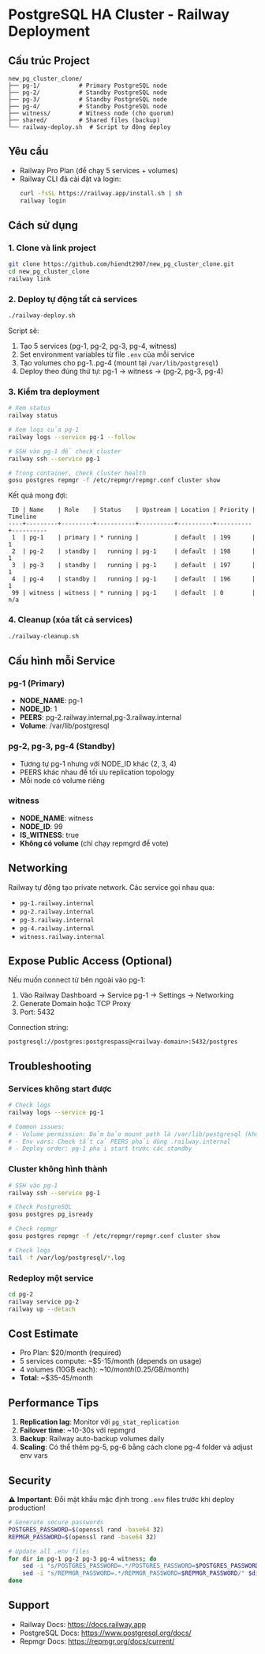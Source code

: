 # PostgreSQL HA Cluster - Railway Deployment

## Cấu trúc Project

```
new_pg_cluster_clone/
├── pg-1/           # Primary PostgreSQL node
├── pg-2/           # Standby PostgreSQL node
├── pg-3/           # Standby PostgreSQL node
├── pg-4/           # Standby PostgreSQL node
├── witness/        # Witness node (cho quorum)
├── shared/         # Shared files (backup)
└── railway-deploy.sh  # Script tự động deploy
```

## Yêu cầu

- Railway Pro Plan (để chạy 5 services + volumes)
- Railway CLI đã cài đặt và login:
  ```bash
  curl -fsSL https://railway.app/install.sh | sh
  railway login
  ```

## Cách sử dụng

### 1. Clone và link project

```bash
git clone https://github.com/hiendt2907/new_pg_cluster_clone.git
cd new_pg_cluster_clone
railway link
```

### 2. Deploy tự động tất cả services

```bash
./railway-deploy.sh
```

Script sẽ:
1. Tạo 5 services (pg-1, pg-2, pg-3, pg-4, witness)
2. Set environment variables từ file `.env` của mỗi service
3. Tạo volumes cho pg-1..pg-4 (mount tại `/var/lib/postgresql`)
4. Deploy theo đúng thứ tự: pg-1 → witness → (pg-2, pg-3, pg-4)

### 3. Kiểm tra deployment

```bash
# Xem status
railway status

# Xem logs của pg-1
railway logs --service pg-1 --follow

# SSH vào pg-1 để check cluster
railway ssh --service pg-1

# Trong container, check cluster health
gosu postgres repmgr -f /etc/repmgr/repmgr.conf cluster show
```

Kết quả mong đợi:
```
 ID | Name    | Role    | Status    | Upstream | Location | Priority | Timeline
----+---------+---------+-----------+----------+----------+----------+----------
 1  | pg-1    | primary | * running |          | default  | 199      | 1
 2  | pg-2    | standby |   running | pg-1     | default  | 198      | 1
 3  | pg-3    | standby |   running | pg-1     | default  | 197      | 1
 4  | pg-4    | standby |   running | pg-1     | default  | 196      | 1
 99 | witness | witness | * running | pg-1     | default  | 0        | n/a
```

### 4. Cleanup (xóa tất cả services)

```bash
./railway-cleanup.sh
```

## Cấu hình mỗi Service

### pg-1 (Primary)
- **NODE_NAME**: pg-1
- **NODE_ID**: 1
- **PEERS**: pg-2.railway.internal,pg-3.railway.internal
- **Volume**: /var/lib/postgresql

### pg-2, pg-3, pg-4 (Standby)
- Tương tự pg-1 nhưng với NODE_ID khác (2, 3, 4)
- PEERS khác nhau để tối ưu replication topology
- Mỗi node có volume riêng

### witness
- **NODE_NAME**: witness
- **NODE_ID**: 99
- **IS_WITNESS**: true
- **Không có volume** (chỉ chạy repmgrd để vote)

## Networking

Railway tự động tạo private network. Các service gọi nhau qua:
- `pg-1.railway.internal`
- `pg-2.railway.internal`
- `pg-3.railway.internal`
- `pg-4.railway.internal`
- `witness.railway.internal`

## Expose Public Access (Optional)

Nếu muốn connect từ bên ngoài vào pg-1:

1. Vào Railway Dashboard → Service pg-1 → Settings → Networking
2. Generate Domain hoặc TCP Proxy
3. Port: 5432

Connection string:
```
postgresql://postgres:postgrespass@<railway-domain>:5432/postgres
```

## Troubleshooting

### Services không start được
```bash
# Check logs
railway logs --service pg-1

# Common issues:
# - Volume permission: Đảm bảo mount path là /var/lib/postgresql (không phải /data)
# - Env vars: Check tất cả PEERS phải dùng .railway.internal
# - Deploy order: pg-1 phải start trước các standby
```

### Cluster không hình thành
```bash
# SSH vào pg-1
railway ssh --service pg-1

# Check PostgreSQL
gosu postgres pg_isready

# Check repmgr
gosu postgres repmgr -f /etc/repmgr/repmgr.conf cluster show

# Check logs
tail -f /var/log/postgresql/*.log
```

### Redeploy một service
```bash
cd pg-2
railway service pg-2
railway up --detach
```

## Cost Estimate

- Pro Plan: $20/month (required)
- 5 services compute: ~$5-15/month (depends on usage)
- 4 volumes (10GB each): ~$10/month ($0.25/GB/month)
- **Total**: ~$35-45/month

## Performance Tips

1. **Replication lag**: Monitor với `pg_stat_replication`
2. **Failover time**: ~10-30s với repmgrd
3. **Backup**: Railway auto-backup volumes daily
4. **Scaling**: Có thể thêm pg-5, pg-6 bằng cách clone pg-4 folder và adjust env vars

## Security

⚠️ **Important**: Đổi mật khẩu mặc định trong `.env` files trước khi deploy production!

```bash
# Generate secure passwords
POSTGRES_PASSWORD=$(openssl rand -base64 32)
REPMGR_PASSWORD=$(openssl rand -base64 32)

# Update all .env files
for dir in pg-1 pg-2 pg-3 pg-4 witness; do
    sed -i "s/POSTGRES_PASSWORD=.*/POSTGRES_PASSWORD=$POSTGRES_PASSWORD/" $dir/.env
    sed -i "s/REPMGR_PASSWORD=.*/REPMGR_PASSWORD=$REPMGR_PASSWORD/" $dir/.env
done
```

## Support

- Railway Docs: https://docs.railway.app
- PostgreSQL Docs: https://www.postgresql.org/docs/
- Repmgr Docs: https://repmgr.org/docs/current/
